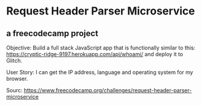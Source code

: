 # Request Header Parser Microservice
## a freecodecamp project 

Objective: Build a full stack JavaScript app that is functionally similar to this: https://cryptic-ridge-9197.herokuapp.com/api/whoami/ and deploy it to Glitch. 

User Story: I can get the IP address, language and operating system for my browser.

Sourc: https://www.freecodecamp.org/challenges/request-header-parser-microservice
